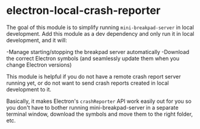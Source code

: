 # electron-local-crash-reporter

The goal of this module is to simplify running `mini-breakpad-server` in local development. Add this module as a dev dependency and only run it in local development, and it will:

-Manage starting/stopping the breakpad server automatically
-Download the correct Electron symbols (and seamlessly update them when you change Electron versions)
 
This module is helpful if you do not have a remote crash report server running yet, or do not want to send crash reports created in local development to it.
   
Basically, it makes Electron's `crashReporter` API work easily out for you so you don't have to bother running mini-breakpad-server in a separate terminal window, download the symbols and move them to the right folder, etc. 